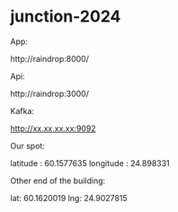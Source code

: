 # junction-2024

App:

http://raindrop:8000/

Api:

http://raindrop:3000/

Kafka:

http://xx.xx.xx.xx:9092

Our spot:


latitude : 60.1577635
longitude : 24.898331

Other end of the building:

lat: 60.1620019
lng: 24.9027815

